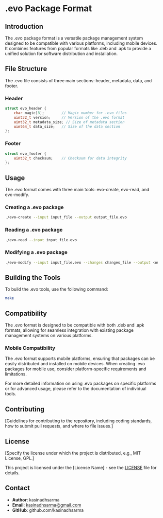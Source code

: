 # .evo Package Format

## Introduction
The .evo package format is a versatile package management system designed to be compatible with various platforms, including mobile devices. It combines features from popular formats like .deb and .apk to provide a unified solution for software distribution and installation.

## File Structure
The .evo file consists of three main sections: header, metadata, data, and footer.

### Header
```c
struct evo_header {
    char magic[8];        // Magic number for .evo files
    uint32_t version;     // Version of the .evo format
    uint32_t metadata_size; // Size of metadata section
    uint64_t data_size;   // Size of the data section
};
```

### Footer
```c
struct evo_footer {
    uint32_t checksum;    // Checksum for data integrity
};
```

## Usage
The .evo format comes with three main tools: evo-create, evo-read, and evo-modify.

### Creating a .evo package
```bash
./evo-create --input input_file --output output_file.evo
```

### Reading a .evo package
```bash
./evo-read --input input_file.evo
```

### Modifying a .evo package
```bash
./evo-modify --input input_file.evo --changes changes_file --output <output_file.evo>
```

## Building the Tools
To build the .evo tools, use the following command:
```bash
make
```

## Compatibility
The .evo format is designed to be compatible with both .deb and .apk formats, allowing for seamless integration with existing package management systems on various platforms.

### Mobile Compatibility
The .evo format supports mobile platforms, ensuring that packages can be easily distributed and installed on mobile devices. When creating .evo packages for mobile use, consider platform-specific requirements and limitations.

For more detailed information on using .evo packages on specific platforms or for advanced usage, please refer to the documentation of individual tools.

## Contributing
[Guidelines for contributing to the repository, including coding standards, how to submit pull requests, and where to file issues.]

## License
[Specify the license under which the project is distributed, e.g., MIT License, GPL.]

This project is licensed under the [License Name] - see the [LICENSE](LICENSE) file for details.

## Contact
- **Author**: kasinadhsarma
- **Email**: kasinadhsarma@gmail.com
- **GitHub**: github.com/kasinadhsarma
